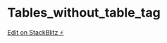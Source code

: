 # Tables_without_table_tag

[Edit on StackBlitz ⚡️](https://stackblitz.com/edit/web-platform-ryqgkb)